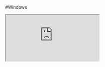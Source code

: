 #Windows
<iframe src="https://docs.microsoft.com/en-us/windows-hardware/drivers/gettingstarted/user-mode-and-kernel-mode" class="resize-vertical"></iframe>
 